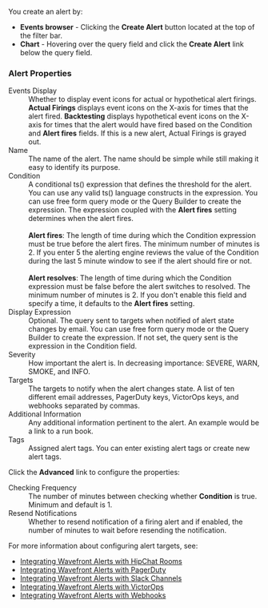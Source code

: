You create an alert by:
<ul>
<li><strong>Events browser</strong> - Clicking the <strong>Create Alert</strong> button located at the top of the filter bar.</span></li>
<li><strong>Chart</strong> - Hovering over the query field and click the <strong>Create Alert</strong> link below the query field.</li>
</ul>

### Alert Properties

<dl>
<dt>Events Display</dt>
<dd>Whether to display event icons for actual or hypothetical alert firings. <strong>Actual Firings</strong> displays event icons on the X-axis for times that the alert fired. <strong>Backtesting</strong> displays hypothetical event icons on the X-axis for times that the alert would have fired based on the Condition and <strong>Alert fires</strong> fields. If this is a new alert, Actual Firings is grayed out.</dd>
<dt>Name</dt>
<dd>The name of the alert. The name should be simple while still making it easy to identify its purpose.</dd>
<dt>Condition</dt>
<dd>A conditional ts() expression that defines the threshold for the alert. You can use any valid ts() language constructs in the expression.
You can use free form query mode or the Query Builder to create the expression. The expression coupled with the <strong>Alert fires</strong>
setting determines when the alert fires.<br/><br/>
<strong>Alert fires</strong>: The length of time during which the Condition expression must be true before the alert fires. The minimum number of minutes is 2.  If you enter 5 the alerting engine reviews the value of the Condition during the last 5 minute window to see if the alert should fire or not.<br/><br/>
<strong>Alert resolves</strong>: The length of time during which the Condition expression must be false before the alert switches to resolved. The minimum number of minutes is 2.  If you don't enable this field and specify a time, it defaults to the <strong>Alert fires</strong> setting.
</dd>
<dt>Display Expression</dt>
<dd>Optional. The query sent to targets when notified of alert state changes by email. You can use free form query mode
or the Query Builder to create the expression. If not set, the query sent is the expression in the Condition field.</dd>
<dt>Severity</dt>
<dd>How important the alert is. In decreasing importance:  SEVERE, WARN, SMOKE, and INFO.</dd>
<dt>Targets</dt>
<dd>The targets to notify when the alert changes state. A list of ten different email addresses, PagerDuty keys​, VictorOps keys, and webhooks separated by commas.</dd>
<dt>Additional Information</dt>
<dd>Any additional information pertinent to the alert. An example would be a link to a run book.</dd>
<dt>Tags</dt>
<dd>Assigned alert tags. You can enter existing alert tags or create new alert tags.</dd>
</dl>

Click the **Advanced** link to configure the properties:
<dl>
<dt>Checking Frequency</dt>
<dd>The number of minutes between checking whether <strong>Condition</strong> is true. Minimum and default is 1.</dd>
<dt>Resend Notifications</dt>
<dd>Whether to resend notification of a firing alert and if enabled, the number of minutes to wait before resending the notification.</dd>
</dl>

For more information about configuring alert targets, see:
- [Integrating Wavefront Alerts with HipChat Rooms](https://community.wavefront.com/docs/DOC-1055)
- [Integrating Wavefront Alerts with PagerDuty](https://community.wavefront.com/docs/DOC-1056)
- [Integrating Wavefront Alerts with Slack Channels](https://community.wavefront.com/docs/DOC-1183)
- [Integrating Wavefront Alerts with VictorOps](https://community.wavefront.com/docs/DOC-1251)
- [Integrating Wavefront Alerts with Webhooks](https://community.wavefront.com/docs/DOC-1054)
